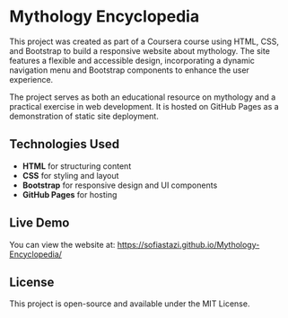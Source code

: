 # Mythology Encyclopedia

This project was created as part of a Coursera course using HTML, CSS, and Bootstrap to build a responsive website about mythology. The site features a flexible and accessible design, incorporating a dynamic navigation menu and Bootstrap components to enhance the user experience.  

The project serves as both an educational resource on mythology and a practical exercise in web development. It is hosted on GitHub Pages as a demonstration of static site deployment.  

## Technologies Used  
- **HTML** for structuring content  
- **CSS** for styling and layout  
- **Bootstrap** for responsive design and UI components  
- **GitHub Pages** for hosting  

## Live Demo  
You can view the website at: https://sofiastazi.github.io/Mythology-Encyclopedia/

## License  
This project is open-source and available under the MIT License.  
